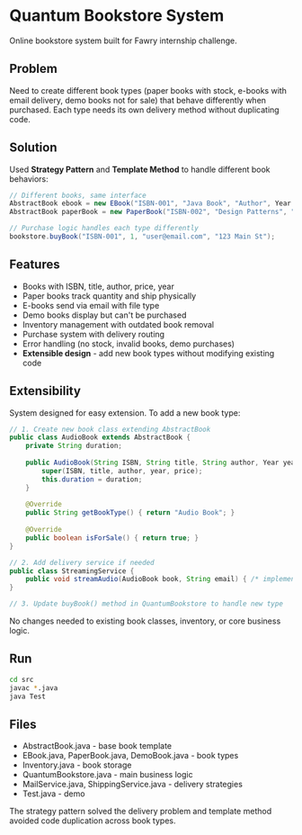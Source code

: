 # Quantum Bookstore System

Online bookstore system built for Fawry internship challenge.

## Problem
Need to create different book types (paper books with stock, e-books with email delivery, demo books not for sale) that behave differently when purchased. Each type needs its own delivery method without duplicating code.

## Solution
Used **Strategy Pattern** and **Template Method** to handle different book behaviors:

```java
// Different books, same interface
AbstractBook ebook = new EBook("ISBN-001", "Java Book", "Author", Year.of(2023), 25, "PDF");
AbstractBook paperBook = new PaperBook("ISBN-002", "Design Patterns", "Author", Year.of(2022), 45, 10);

// Purchase logic handles each type differently
bookstore.buyBook("ISBN-001", 1, "user@email.com", "123 Main St");
```

## Features
- Books with ISBN, title, author, price, year
- Paper books track quantity and ship physically
- E-books send via email with file type
- Demo books display but can't be purchased
- Inventory management with outdated book removal
- Purchase system with delivery routing
- Error handling (no stock, invalid books, demo purchases)
- **Extensible design** - add new book types without modifying existing code

## Extensibility
System designed for easy extension. To add a new book type:

```java
// 1. Create new book class extending AbstractBook
public class AudioBook extends AbstractBook {
    private String duration;
    
    public AudioBook(String ISBN, String title, String author, Year year, int price, String duration) {
        super(ISBN, title, author, year, price);
        this.duration = duration;
    }
    
    @Override
    public String getBookType() { return "Audio Book"; }
    
    @Override
    public boolean isForSale() { return true; }
}

// 2. Add delivery service if needed
public class StreamingService {
    public void streamAudio(AudioBook book, String email) { /* implementation */ }
}

// 3. Update buyBook() method in QuantumBookstore to handle new type
```

No changes needed to existing book classes, inventory, or core business logic.

## Run
```bash
cd src
javac *.java
java Test
```

## Files
- AbstractBook.java - base book template
- EBook.java, PaperBook.java, DemoBook.java - book types
- Inventory.java - book storage
- QuantumBookstore.java - main business logic
- MailService.java, ShippingService.java - delivery strategies
- Test.java - demo

The strategy pattern solved the delivery problem and template method avoided code duplication across book types.
